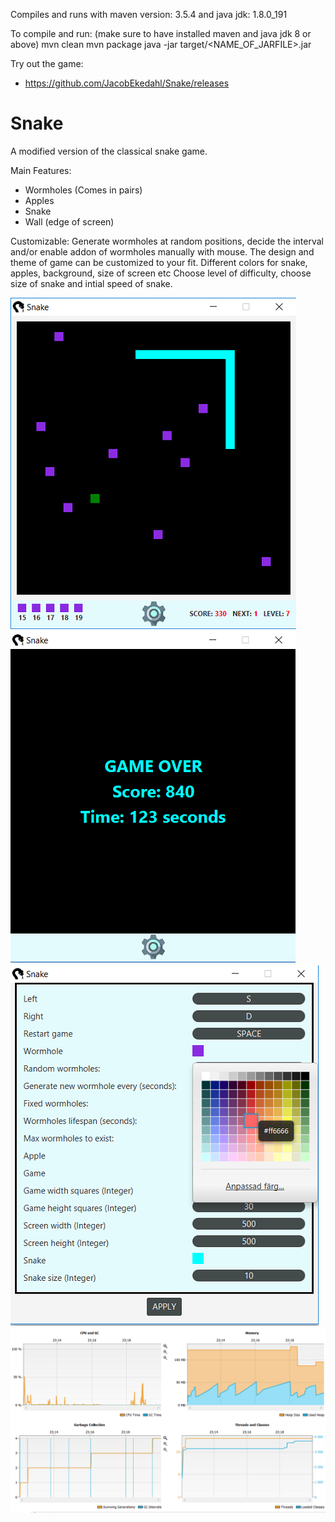 Compiles and runs with maven version: 3.5.4 and java jdk: 1.8.0_191

To compile and run: (make sure to have installed maven and java jdk 8 or above)
mvn clean
mvn package
java -jar target/<NAME_OF_JARFILE>.jar

Try out the game:
 * https://github.com/JacobEkedahl/Snake/releases

# Snake
A modified version of the classical snake game.

Main Features:
 * Wormholes (Comes in pairs)
 * Apples
 * Snake
 * Wall (edge of screen) 
 
Customizable:
Generate wormholes at random positions, decide the interval and/or enable addon of wormholes manually with mouse.
The design and theme of game can be customized to your fit. Different colors for snake, apples, background, size of screen etc
Choose level of difficulty, choose size of snake and intial speed of snake.

![In Game](https://github.com/JacobEkedahl/Snake/blob/master/snake/src/main/resources/preview/gamedark.png?raw=true "In Game")![Game Over](https://github.com/JacobEkedahl/Snake/blob/master/snake/src/main/resources/preview/gameoverdark.png?raw=true "Game Over")![Settings](https://github.com/JacobEkedahl/Snake/blob/master/snake/src/main/resources/preview/settingsWithcolor.png?raw=true "Setings")
![Stats](https://github.com/JacobEkedahl/Snake/blob/master/snake/src/main/resources/preview/statistics.PNG?raw=true "Stats")
